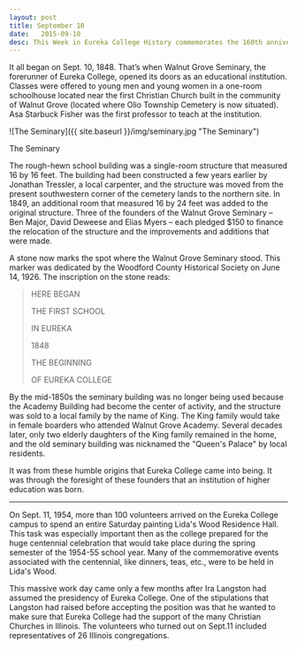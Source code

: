 ```yaml
---
layout: post
title: September 10
date:   2015-09-10
desc: This Week in Eureka College History commemorates the 160th anniversary of the founding of Eureka College on February 6, 1855, and is scheduled to run weekly through February 6, 2016.
---
```


It all began on Sept. 10, 1848. That’s when Walnut Grove Seminary, the forerunner of Eureka College, opened its doors as an educational institution. Classes were offered to young men and young women in a one-room schoolhouse located near the first Christian Church built in the community of Walnut Grove (located where Olio Township Cemetery is now situated). Asa Starbuck Fisher was the first professor to teach at the institution.

![The Seminary]({{ site.baseurl }}/img/seminary.jpg "The Seminary")
<p class="caption">The Seminary</p>

The rough-hewn school building was a single-room structure that measured 16 by 16 feet. The building had been constructed a few years earlier by Jonathan Tressler, a local carpenter, and the structure was moved from the present southwestern corner of the cemetery lands to the northern site. In 1849, an additional room that measured 16 by 24 feet was added to the original structure. Three of the founders of the Walnut Grove Seminary – Ben Major, David Deweese and Elias Myers – each pledged $150 to finance the relocation of the structure and the improvements and additions that were made.

A stone now marks the spot where the Walnut Grove Seminary stood. This marker was dedicated by the Woodford County Historical Society on June 14, 1926. The inscription on the stone reads:

<blockquote>HERE BEGAN

THE FIRST SCHOOL

IN EUREKA

1848<br />

THE BEGINNING

OF EUREKA COLLEGE</blockquote>

By the mid-1850s the seminary building was no longer being used because the Academy Building had become the center of activity, and the structure was sold to a local family by the name of King. The King family would take in female boarders who attended Walnut Grove Academy. Several decades later, only two elderly daughters of the King family remained in the home, and the old seminary building was nicknamed the "Queen's Palace" by local residents.

It was from these humble origins that Eureka College came into being. It was through the foresight of these founders that an institution of higher education was born.

<hr>

On Sept. 11, 1954, more than 100 volunteers arrived on the Eureka College campus to spend an entire Saturday painting Lida's Wood Residence Hall. This task was especially important then as the college prepared for the huge centennial celebration that would take place during the spring semester of the 1954-55 school year. Many of the commemorative events associated with the centennial, like dinners, teas, etc., were to be held in Lida's Wood.

This massive work day came only a few months after Ira Langston had assumed the presidency of Eureka College. One of the stipulations that Langston had raised before accepting the position was that he wanted to make sure that Eureka College had the support of the many Christian Churches in Illinois. The volunteers who turned out on Sept.11 included representatives of 26 Illinois congregations.
